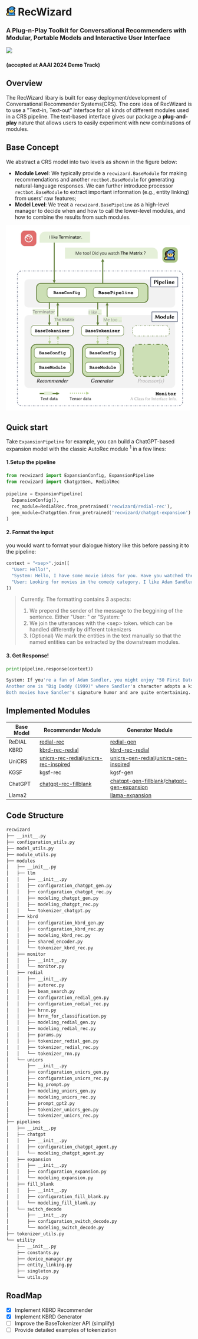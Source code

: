 # <img src="https://github.com/McAuley-Lab/RecWizard/blob/main/server/recwizard.png?raw=true" alt="recwizard logo" width="25"/> RecWizard
### A Plug-n-Play Toolkit for Conversational Recommenders with Modular, Portable Models and Interactive User Interface
 <a href='https://huggingface.co/recwizard'><img src="https://img.shields.io/badge/%F0%9F%A4%97-HuggingFace%20Community-blue"/></a>
#### (accepted at AAAI 2024 Demo Track)

## Overview

The RecWizard libary is built for easy deployment/development of Conversational Recommender Systems(CRS).
The core idea of RecWizard is to use a "Text-in, Text-out" interface for all kinds of different modules
used in a CRS pipeline. The text-based interface gives our package a **plug-and-play** nature that allows users to
easily experiment with new combinations of modules.

## Base Concept

We abstract a CRS model into two levels as shown in the figure below:

- **Module Level**: We typically provide a `recwizard.BaseModule` for making recommendations and
  another `rectbot.BaseModule` for generating natural-language responses.
  We can further introduce processor `rectbot.BaseModule` to extract important information (e.g., entity linking) from
  users' raw features;
- **Model Level**: We treat a `recwizard.BasePipeline` as a high-level manager to decide when and how to call the
  lower-level modules, and how to combine the results from such modules.

<img src="https://github.com/McAuley-Lab/RecWizard/blob/main/pipeline.png?raw=true" alt="pipeline" width="500"/> 

## Quick start

Take `ExpansionPipeline` for example, you can build a ChatGPT-based expansion model with the classic AutoRec module
<sup>1</sup> in a few lines:

#### 1.Setup the pipeline

```python
from recwizard import ExpansionConfig, ExpansionPipeline
from recwizard import ChatgptGen, RedialRec

pipeline = ExpansionPipeline(
  ExpansionConfig(),
  rec_module=RedialRec.from_pretrained('recwizard/redial-rec'),
  gen_module=ChatgptGen.from_pretrained('recwizard/chatgpt-expansion')
)

```

#### 2. Format the input

you would want to format your dialogue history like this before passing it to the pipeline:

```python
context = "<sep>".join([
  "User: Hello!",
  "System: Hello, I have some movie ideas for you. Have you watched the movie <entity>Forever My Girl (2018)</entity> ?",
  "User: Looking for movies in the comedy category. I like Adam Sandler movies like <entity>Billy Madison (1995)</entity> Oh no is that good?"
])
```

> Currently. The formatting contains 3 aspects:
> 1. We prepend the sender of the message to the beggining of the sentence. Either "User: " or "System: "
> 2. We join the utterances with the \<sep\> token. which can be handled differently by different tokenizers
> 3. (Optional) We mark the entities in the text manually so that the named entities can be extracted by the downstream
     modules.

#### 3. Get Response!

```python
print(pipeline.response(context))
```

```bash
System: If you're a fan of Adam Sandler, you might enjoy "50 First Dates (2004)" which is a romantic comedy featuring him and Drew Barrymore. 
Another one is "Big Daddy (1999)" where Sandler's character adopts a kid to impress his girlfriend, but things don't go as planned. 
Both movies have Sandler's signature humor and are quite entertaining.
```
## Implemented Modules

| Base Model | Recommender Module                                           | Generator Module                                             |
| ---------- | ------------------------------------------------------------ | ------------------------------------------------------------ |
| ReDIAL     | [redial-rec](https://huggingface.co/recwizard/redial-rec)    | [redial-gen](https://huggingface.co/recwizard/redial-gen)    |
| KBRD       | [kbrd-rec-redial](https://huggingface.co/recwizard/kbrd-rec-redial) | [kbrd-rec-redial](https://huggingface.co/recwizard/kbrd-gen-redial) |
| UniCRS     | [unicrs-rec-redial](https://huggingface.co/recwizard/unicrs-rec-redial)/[unicrs-rec-inspired](https://huggingface.co/recwizard/unicrs-rec-inspired) | [unicrs-gen-redial](https://huggingface.co/recwizard/unicrs-gen-redial)/[unicrs-gen-inspired](https://huggingface.co/recwizard/unicrs-gen-inspired) |
| KGSF       | kgsf-rec                                                     | kgsf-gen                                                     |
| ChatGPT    | [chatgpt-rec-fillblank](https://huggingface.co/recwizard/chatgpt-rec-fillblank) | [chatgpt-gen-fillblank](https://huggingface.co/recwizard/chatgpt-gen-fillblank)/[chatgpt-gen-expansion](https://huggingface.co/recwizard/chatgpt-gen-expansion) |
| Llama2     |                                                              | [llama-expansion](https://huggingface.co/recwizard/llama-expansion) |






## Code Structure

```bash
recwizard
├── __init__.py
├── configuration_utils.py
├── model_utils.py
├── module_utils.py
├── modules
│   ├── __init__.py
│   ├── llm
│   │   ├── __init__.py
│   │   ├── configuration_chatgpt_gen.py
│   │   ├── configuration_chatgpt_rec.py
│   │   ├── modeling_chatgpt_gen.py
│   │   ├── modeling_chatgpt_rec.py
│   │   └── tokenizer_chatgpt.py
│   ├── kbrd
│   │   ├── configuration_kbrd_gen.py
│   │   ├── configuration_kbrd_rec.py
│   │   ├── modeling_kbrd_rec.py
│   │   ├── shared_encoder.py
│   │   └── tokenizer_kbrd_rec.py
│   ├── monitor
│   │   ├── __init__.py
│   │   └── monitor.py
│   ├── redial
│   │   ├── __init__.py
│   │   ├── autorec.py
│   │   ├── beam_search.py
│   │   ├── configuration_redial_gen.py
│   │   ├── configuration_redial_rec.py
│   │   ├── hrnn.py
│   │   ├── hrnn_for_classification.py
│   │   ├── modeling_redial_gen.py
│   │   ├── modeling_redial_rec.py
│   │   ├── params.py
│   │   ├── tokenizer_redial_gen.py
│   │   ├── tokenizer_redial_rec.py
│   │   └── tokenizer_rnn.py
│   └── unicrs
│       ├── __init__.py
│       ├── configuration_unicrs_gen.py
│       ├── configuration_unicrs_rec.py
│       ├── kg_prompt.py
│       ├── modeling_unicrs_gen.py
│       ├── modeling_unicrs_rec.py
│       ├── prompt_gpt2.py
│       ├── tokenizer_unicrs_gen.py
│       └── tokenizer_unicrs_rec.py
├── pipelines
│   ├── __init__.py
│   ├── chatgpt
│   │   ├── __init__.py
│   │   ├── configuration_chatgpt_agent.py
│   │   └── modeling_chatgpt_agent.py
│   ├── expansion
│   │   ├── __init__.py
│   │   ├── configuration_expansion.py
│   │   └── modeling_expansion.py
│   ├── fill_blank
│   │   ├── __init__.py
│   │   ├── configuration_fill_blank.py
│   │   └── modeling_fill_blank.py
│   └── switch_decode
│       ├── __init__.py
│       ├── configuration_switch_decode.py
│       └── modeling_switch_decode.py
├── tokenizer_utils.py
└── utility
    ├── __init__.py
    ├── constants.py
    ├── device_manager.py
    ├── entity_linking.py
    ├── singleton.py
    └── utils.py

```

## RoadMap
- [x] Implement KBRD Recommender
- [x] Implement KBRD Generator
- [ ] Improve the BaseTokenizer API (simplify)
- [ ] Provide detailed examples of tokenization
